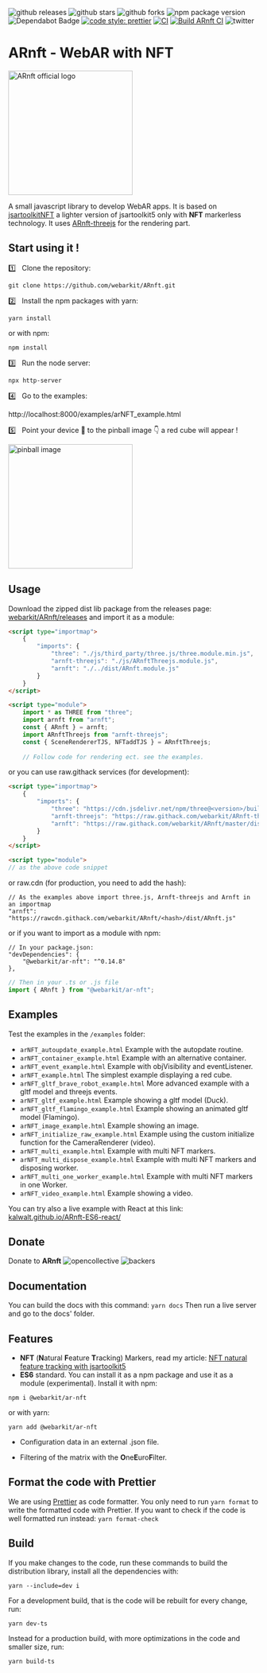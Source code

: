 ![github releases](https://flat.badgen.net/github/release/webarkit/ARnft)
![github stars](https://flat.badgen.net/github/stars/webarkit/ARnft)
![github forks](https://flat.badgen.net/github/forks/webarkit/ARnft)
![npm package version](https://flat.badgen.net/npm/v/@webarkit/ar-nft)
![Dependabot Badge](https://flat.badgen.net/dependabot/thepracticaldev/dev.to?icon=dependabot)
[![code style: prettier](https://img.shields.io/badge/code_style-prettier-ff69b4.svg?style=flat-square)](https://github.com/prettier/prettier)
[![CI](https://github.com/webarkit/ARnft/actions/workflows/CI.yml/badge.svg)](https://github.com/webarkit/ARnft/actions/workflows/CI.yml)
[![Build ARnft CI](https://github.com/webarkit/ARnft/actions/workflows/build.yml/badge.svg)](https://github.com/webarkit/ARnft/actions/workflows/main.yml)
![twitter](https://flat.badgen.net/badge/twitter/WebarkitO/follow)

# ARnft - WebAR with NFT

<img alt="ARnft official logo" src="examples/Data/arNFT-logo.gif" width="250px"/>

A small javascript library to develop WebAR apps. It is based on [jsartoolkitNFT](https://github.com/webarkit/jsartoolkitNFT) a lighter version of jsartoolkit5 only with **NFT** markerless technology. It uses [ARnft-threejs](https://github.com/webarkit/ARnft-threejs) for the rendering part.

## Start using it !

:one: &nbsp; Clone the repository:

`git clone https://github.com/webarkit/ARnft.git`

:two: &nbsp; Install the npm packages with yarn:

`yarn install`

or with npm:

`npm install`

:three: &nbsp; Run the node server:

`npx http-server`

:four: &nbsp; Go to the examples:

http://localhost:8000/examples/arNFT_example.html

:five: &nbsp; Point your device 📱 to the pinball image 👇 a red cube will appear !

<img alt="pinball image" src= https://raw.githubusercontent.com/artoolkitx/artoolkit5/master/doc/Marker%20images/pinball.jpg width="250"/>

## Usage

Download the zipped dist lib package from the releases page: [webarkit/ARnft/releases](https://github.com/webarkit/ARnft/releases)
and import it as a module:

```html
<script type="importmap">
    {
        "imports": {
            "three": "./js/third_party/three.js/three.module.min.js",
            "arnft-threejs": "./js/ARnftThreejs.module.js",
            "arnft": "./../dist/ARnft.module.js"
        }
    }
</script>

<script type="module">
    import * as THREE from "three";
    import arnft from "arnft";
    const { ARnft } = arnft;
    import ARnftThreejs from "arnft-threejs";
    const { SceneRendererTJS, NFTaddTJS } = ARnftThreejs;
            
    // Follow code for rendering ect. see the examples.
```

or you can use raw.githack services (for development):

```html
<script type="importmap">
    {
        "imports": {
            "three": "https://cdn.jsdelivr.net/npm/three@<version>/build/three.module.min.js",
            "arnft-threejs": "https://raw.githack.com/webarkit/ARnft-threejs/master/dist/ARnftThreejs.module.js",
            "arnft": "https://raw.githack.com/webarkit/ARnft/master/dist/ARnft.module.js"
        }
    }
</script>

<script type="module">
// as the above code snippet
```

or raw.cdn (for production, you need to add the hash):

```
// As the examples above import three.js, Arnft-threejs and Arnft in an importmap
"arnft": "https://rawcdn.githack.com/webarkit/ARnft/<hash>/dist/ARnft.js"
```

or if you want to import as a module with npm:

```
// In your package.json:
"devDependencies": {
    "@webarkit/ar-nft": "^0.14.8"
},
```
```javascript
// Then in your .ts or .js file
import { ARnft } from "@webarkit/ar-nft";
```


## Examples

Test the examples in the `/examples` folder:

- `arNFT_autoupdate_example.html` Example with the autopdate routine.
- `arNFT_container_example.html` Example with an alternative container.
- `arNFT_event_example.html` Example with objVisibility and eventListener.
- `arNFT_example.html` The simplest example displaying a red cube.
- `arNFT_gltf_brave_robot_example.html` More advanced example with a gltf model and threejs events.
- `arNFT_gltf_example.html` Example showing a gltf model (Duck).
- `arNFT_gltf_flamingo_example.html` Example showing an animated gltf model (Flamingo).
- `arNFT_image_example.html` Example showing an image.
- `arNFT_initialize_raw_example.html` Example using the custom initialize function for the CameraRenderer (video).
- `arNFT_multi_example.html` Example with multi NFT markers.
- `arNFT_multi_dispose_example.html` Example with multi NFT markers and disposing worker.
- `arNFT_multi_one_worker_example.html` Example with multi NFT markers in one Worker.
- `arNFT_video_example.html` Example showing a video.

You can try also a live example with React at this link: [kalwalt.github.io/ARnft-ES6-react/](https://kalwalt.github.io/ARnft-ES6-react/)

## Donate
Donate to **ARnft** ![opencollective](https://flat.badgen.net/badge/icon/opencollective?icon=opencollective&label) ![backers](https://flat.badgen.net/opencollective/backers/arnft)


## Documentation

You can build the docs with this command:
`yarn docs`
Then run a live server and go to the docs' folder.

## Features

- **NFT** (**N**atural **F**eature **T**racking) Markers, read my article: [NFT natural feature tracking with jsartoolkit5](https://www.kalwaltart.com/blog/2020/01/21/nft-natural-feature-tracking-with-jsartoolkit5/)
- **ES6** standard. You can install it as a npm package and use it as a module (experimental). Install it with npm:

```
npm i @webarkit/ar-nft
```

or with yarn:

```
yarn add @webarkit/ar-nft
```

- Configuration data in an external .json file.

- Filtering of the matrix with the **O**ne**E**uro**F**ilter.

## Format the code with Prettier
We are using [Prettier](https://prettier.io/) as code formatter. You only need to run `yarn format` to write the formatted code with Prettier. If you want to check if the code is well formatted run instead: `yarn format-check`

## Build
If you make changes to the code, run these commands to build the distribution library, install all the dependencies with:
```
yarn --include=dev i
```
For a development build, that is the code will be rebuilt for every change, run:
```
yarn dev-ts
```
Instead for a production build, with more optimizations in the code and smaller size, run:
```
yarn build-ts
```
